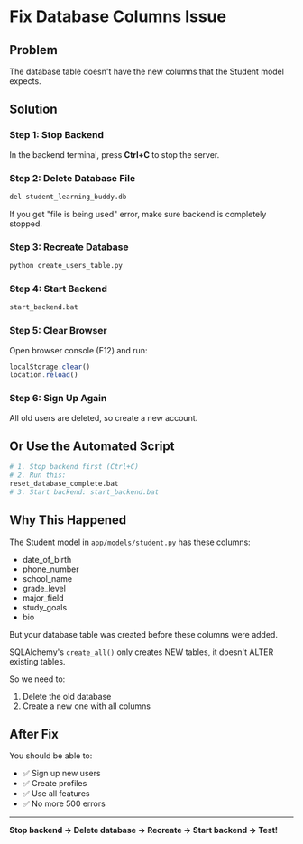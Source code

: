 # Fix Database Columns Issue

## Problem
The database table doesn't have the new columns that the Student model expects.

## Solution

### Step 1: Stop Backend
In the backend terminal, press **Ctrl+C** to stop the server.

### Step 2: Delete Database File
```bash
del student_learning_buddy.db
```

If you get "file is being used" error, make sure backend is completely stopped.

### Step 3: Recreate Database
```bash
python create_users_table.py
```

### Step 4: Start Backend
```bash
start_backend.bat
```

### Step 5: Clear Browser
Open browser console (F12) and run:
```javascript
localStorage.clear()
location.reload()
```

### Step 6: Sign Up Again
All old users are deleted, so create a new account.

## Or Use the Automated Script

```bash
# 1. Stop backend first (Ctrl+C)
# 2. Run this:
reset_database_complete.bat
# 3. Start backend: start_backend.bat
```

## Why This Happened

The Student model in `app/models/student.py` has these columns:
- date_of_birth
- phone_number
- school_name
- grade_level
- major_field
- study_goals
- bio

But your database table was created before these columns were added.

SQLAlchemy's `create_all()` only creates NEW tables, it doesn't ALTER existing tables.

So we need to:
1. Delete the old database
2. Create a new one with all columns

## After Fix

You should be able to:
- ✅ Sign up new users
- ✅ Create profiles
- ✅ Use all features
- ✅ No more 500 errors

---

**Stop backend → Delete database → Recreate → Start backend → Test!**
